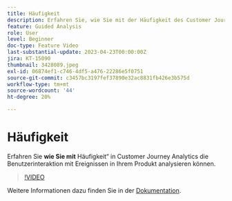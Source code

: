 ```yaml
---
title: Häufigkeit
description: Erfahren Sie, wie Sie mit der Häufigkeit des Customer Journey Analytics die Benutzerinteraktion mit Ereignissen in Ihrem Produkt analysieren können.
feature: Guided Analysis
role: User
level: Beginner
doc-type: Feature Video
last-substantial-update: 2023-04-23T00:00:00Z
jira: KT-15090
thumbnail: 3428089.jpeg
exl-id: 06874ef1-c746-4df5-a476-22286e5f0751
source-git-commit: c3457bc3197fef37890e32ac8831fb426e3b575d
workflow-type: tm+mt
source-wordcount: '44'
ht-degree: 20%

---
```


# Häufigkeit

Erfahren Sie **wie Sie mit** Häufigkeit“ in Customer Journey Analytics die Benutzerinteraktion mit Ereignissen in Ihrem Produkt analysieren können.

>[!VIDEO](https://video.tv.adobe.com/v/3435811/?learn=on&captions=ger)

Weitere Informationen dazu finden Sie in der [Dokumentation](https://experienceleague.adobe.com/de/docs/analytics-platform/using/guided-analysis/trends/frequency).
